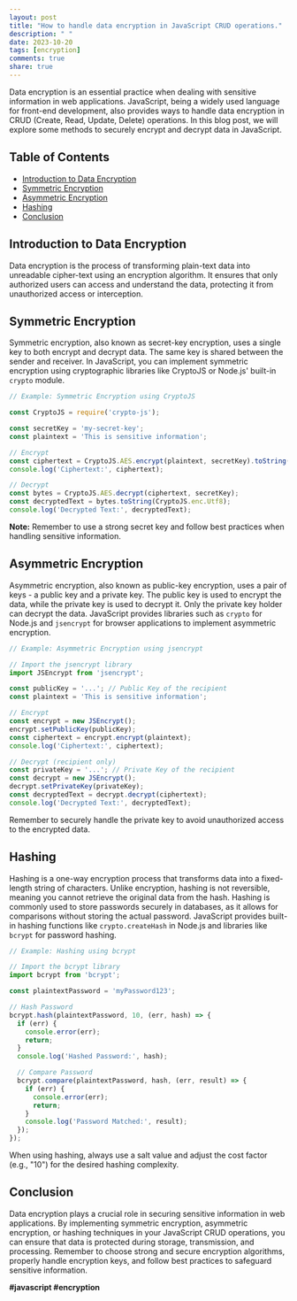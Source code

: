 ```yaml
---
layout: post
title: "How to handle data encryption in JavaScript CRUD operations."
description: " "
date: 2023-10-20
tags: [encryption]
comments: true
share: true
---
```


Data encryption is an essential practice when dealing with sensitive information in web applications. JavaScript, being a widely used language for front-end development, also provides ways to handle data encryption in CRUD (Create, Read, Update, Delete) operations. In this blog post, we will explore some methods to securely encrypt and decrypt data in JavaScript.

## Table of Contents
- [Introduction to Data Encryption](#introduction-to-data-encryption)
- [Symmetric Encryption](#symmetric-encryption)
- [Asymmetric Encryption](#asymmetric-encryption)
- [Hashing](#hashing)
- [Conclusion](#conclusion)

## Introduction to Data Encryption

Data encryption is the process of transforming plain-text data into unreadable cipher-text using an encryption algorithm. It ensures that only authorized users can access and understand the data, protecting it from unauthorized access or interception.

## Symmetric Encryption

Symmetric encryption, also known as secret-key encryption, uses a single key to both encrypt and decrypt data. The same key is shared between the sender and receiver. In JavaScript, you can implement symmetric encryption using cryptographic libraries like CryptoJS or Node.js' built-in `crypto` module.

```javascript
// Example: Symmetric Encryption using CryptoJS

const CryptoJS = require('crypto-js');

const secretKey = 'my-secret-key';
const plaintext = 'This is sensitive information';

// Encrypt
const ciphertext = CryptoJS.AES.encrypt(plaintext, secretKey).toString();
console.log('Ciphertext:', ciphertext);

// Decrypt
const bytes = CryptoJS.AES.decrypt(ciphertext, secretKey);
const decryptedText = bytes.toString(CryptoJS.enc.Utf8);
console.log('Decrypted Text:', decryptedText);
```

**Note:** Remember to use a strong secret key and follow best practices when handling sensitive information.

## Asymmetric Encryption

Asymmetric encryption, also known as public-key encryption, uses a pair of keys - a public key and a private key. The public key is used to encrypt the data, while the private key is used to decrypt it. Only the private key holder can decrypt the data. JavaScript provides libraries such as `crypto` for Node.js and `jsencrypt` for browser applications to implement asymmetric encryption.

```javascript
// Example: Asymmetric Encryption using jsencrypt

// Import the jsencrypt library
import JSEncrypt from 'jsencrypt';

const publicKey = '...'; // Public Key of the recipient
const plaintext = 'This is sensitive information';

// Encrypt
const encrypt = new JSEncrypt();
encrypt.setPublicKey(publicKey);
const ciphertext = encrypt.encrypt(plaintext);
console.log('Ciphertext:', ciphertext);

// Decrypt (recipient only)
const privateKey = '...'; // Private Key of the recipient
const decrypt = new JSEncrypt();
decrypt.setPrivateKey(privateKey);
const decryptedText = decrypt.decrypt(ciphertext);
console.log('Decrypted Text:', decryptedText);
```

Remember to securely handle the private key to avoid unauthorized access to the encrypted data.

## Hashing

Hashing is a one-way encryption process that transforms data into a fixed-length string of characters. Unlike encryption, hashing is not reversible, meaning you cannot retrieve the original data from the hash. Hashing is commonly used to store passwords securely in databases, as it allows for comparisons without storing the actual password. JavaScript provides built-in hashing functions like `crypto.createHash` in Node.js and libraries like `bcrypt` for password hashing.

```javascript
// Example: Hashing using bcrypt

// Import the bcrypt library
import bcrypt from 'bcrypt';

const plaintextPassword = 'myPassword123';

// Hash Password
bcrypt.hash(plaintextPassword, 10, (err, hash) => {
  if (err) {
    console.error(err);
    return;
  }
  console.log('Hashed Password:', hash);

  // Compare Password
  bcrypt.compare(plaintextPassword, hash, (err, result) => {
    if (err) {
      console.error(err);
      return;
    }
    console.log('Password Matched:', result);
  });
});
```

When using hashing, always use a salt value and adjust the cost factor (e.g., "10") for the desired hashing complexity.

## Conclusion

Data encryption plays a crucial role in securing sensitive information in web applications. By implementing symmetric encryption, asymmetric encryption, or hashing techniques in your JavaScript CRUD operations, you can ensure that data is protected during storage, transmission, and processing. Remember to choose strong and secure encryption algorithms, properly handle encryption keys, and follow best practices to safeguard sensitive information.

**#javascript #encryption**